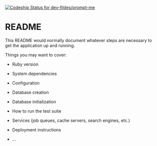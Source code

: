 [![Codeship Status for dev-fildes/prompt-me](https://app.codeship.com/projects/024fcf60-319b-0138-a622-5a445d5df4a4/status?branch=master)](https://app.codeship.com/projects/385473)

# README

This README would normally document whatever steps are necessary to get the
application up and running.

Things you may want to cover:

* Ruby version

* System dependencies

* Configuration

* Database creation

* Database initialization

* How to run the test suite

* Services (job queues, cache servers, search engines, etc.)

* Deployment instructions

* ...
